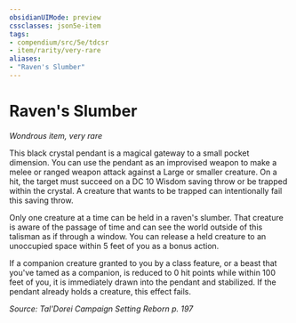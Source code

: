 ```yaml
---
obsidianUIMode: preview
cssclasses: json5e-item
tags:
- compendium/src/5e/tdcsr
- item/rarity/very-rare
aliases: 
- "Raven's Slumber"
---
```

# Raven's Slumber
*Wondrous item, very rare*  


This black crystal pendant is a magical gateway to a small pocket dimension. You can use the pendant as an improvised weapon to make a melee or ranged weapon attack against a Large or smaller creature. On a hit, the target must succeed on a DC 10 Wisdom saving throw or be trapped within the crystal. A creature that wants to be trapped can intentionally fail this saving throw.

Only one creature at a time can be held in a raven's slumber. That creature is aware of the passage of time and can see the world outside of this talisman as if through a window. You can release a held creature to an unoccupied space within 5 feet of you as a bonus action.

If a companion creature granted to you by a class feature, or a beast that you've tamed as a companion, is reduced to 0 hit points while within 100 feet of you, it is immediately drawn into the pendant and stabilized. If the pendant already holds a creature, this effect fails.

*Source: Tal'Dorei Campaign Setting Reborn p. 197*